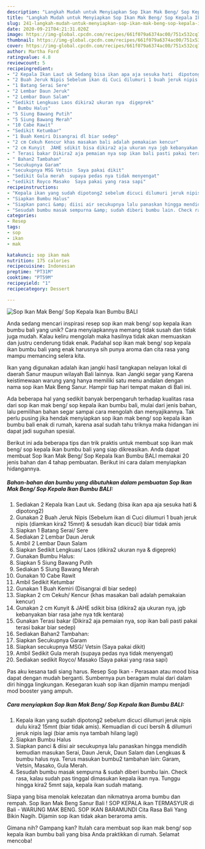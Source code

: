 ```yaml
---
description: "Langkah Mudah untuk Menyiapkan Sop Ikan Mak Beng/ Sop Kepala Ikan Bumbu BALI Anti Gagal"
title: "Langkah Mudah untuk Menyiapkan Sop Ikan Mak Beng/ Sop Kepala Ikan Bumbu BALI Anti Gagal"
slug: 241-langkah-mudah-untuk-menyiapkan-sop-ikan-mak-beng-sop-kepala-ikan-bumbu-bali-anti-gagal
date: 2020-09-21T04:21:31.020Z
image: https://img-global.cpcdn.com/recipes/661f079a6374ac00/751x532cq70/sop-ikan-mak-beng-sop-kepala-ikan-bumbu-bali-foto-resep-utama.jpg
thumbnail: https://img-global.cpcdn.com/recipes/661f079a6374ac00/751x532cq70/sop-ikan-mak-beng-sop-kepala-ikan-bumbu-bali-foto-resep-utama.jpg
cover: https://img-global.cpcdn.com/recipes/661f079a6374ac00/751x532cq70/sop-ikan-mak-beng-sop-kepala-ikan-bumbu-bali-foto-resep-utama.jpg
author: Martha Ford
ratingvalue: 4.8
reviewcount: 5
recipeingredient:
- "2 Kepala Ikan Laut uk Sedang bisa ikan apa aja sesuka hati  dipotong2"
- "2 Buah Jeruk Nipis Sebelum ikan di Cuci dilumuri 1 buah jeruk nipis diamkan kira2 15mnt  sesudah ikan dicuci biar tidak amis"
- "1 Batang Serai Sere"
- "2 Lembar Daun Jeruk"
- "2 Lembar Daun Salam"
- "Sedikit Lengkuas Laos dikira2 ukuran nya  digeprek"
- " Bumbu Halus"
- "5 Siung Bawang Putih"
- "5 Siung Bawang Merah"
- "10 Cabe Rawit"
- "Sedikit Ketumbar"
- "1 Buah Kemiri Disangrai dl biar sedep"
- "2 cm Cekuh Kencur khas masakan bali adalah pemakaian kencur"
- "2 cm Kunyit  JAHE sdikit bisa dikira2 aja ukuran nya jgb kebanyakan biar rasa jahe nya tdk kentara"
- " Terasi bakar Dikira2 aja pemaian nya sop ikan bali pasti pakai terasi bakar biar sedep"
- " Bahan2 Tambahan"
- "Secukupnya Garam"
- "secukupnya MSG Vetsin  Saya pakai dikit"
- "Sedikit Gula merah  supaya pedas nya tidak menyengat"
- "sedikit Royco Masako  Saya pakai yang rasa sapi"
recipeinstructions:
- "Kepala ikan yang sudah dipotong2 sebelum dicuci dilumuri jeruk nipis dulu kira2 15mnt (biar tidak amis). Kemuadian di cuci bersih &amp; dilumuri jeruk nipis lagi (biar amis nya tambah hilang lagi)"
- "Siapkan Bumbu Halus"
- "Siapkan panci &amp; diisi air secukupnya lalu panaskan hingga mendidih kemudian masukan Serai, Daun Jeruk, Daun Salam dan Lengkuas &amp; bumbu halus nya. Terus masukan bumbu2 tambahan lain: Garam, Vetsin, Masako, Gula Merah."
- "Sesudah bumbu masak sempurna &amp; sudah diberi bumbu lain. Check rasa, kalau sudah pas tinggal dimasukan kepala ikan nya. Tunggu hingga kira2 5mnt saja, kepala ikan sudah matang."
categories:
- Resep
tags:
- sop
- ikan
- mak

katakunci: sop ikan mak 
nutrition: 175 calories
recipecuisine: Indonesian
preptime: "PT31M"
cooktime: "PT59M"
recipeyield: "1"
recipecategory: Dessert

---
```



![Sop Ikan Mak Beng/ Sop Kepala Ikan Bumbu BALI](https://img-global.cpcdn.com/recipes/661f079a6374ac00/751x532cq70/sop-ikan-mak-beng-sop-kepala-ikan-bumbu-bali-foto-resep-utama.jpg)

Anda sedang mencari inspirasi resep sop ikan mak beng/ sop kepala ikan bumbu bali yang unik? Cara menyiapkannya memang tidak susah dan tidak juga mudah. Kalau keliru mengolah maka hasilnya tidak akan memuaskan dan justru cenderung tidak enak. Padahal sop ikan mak beng/ sop kepala ikan bumbu bali yang enak harusnya sih punya aroma dan cita rasa yang mampu memancing selera kita.

Ikan yang digunakan adalah ikan jangki hasil tangkapan nelayan lokal di daerah Sanur maupun wilayah Bali lainnya. Ikan Jangki segar yang Karena keistimewaan warung yang hanya memiliki satu menu andalan dengan nama sop ikan Mak Beng Sanur. Hampir tiap hari tempat makan di Bali ini.

Ada beberapa hal yang sedikit banyak berpengaruh terhadap kualitas rasa dari sop ikan mak beng/ sop kepala ikan bumbu bali, mulai dari jenis bahan, lalu pemilihan bahan segar sampai cara mengolah dan menyajikannya. Tak perlu pusing jika hendak menyiapkan sop ikan mak beng/ sop kepala ikan bumbu bali enak di rumah, karena asal sudah tahu triknya maka hidangan ini dapat jadi suguhan spesial.


Berikut ini ada beberapa tips dan trik praktis untuk membuat sop ikan mak beng/ sop kepala ikan bumbu bali yang siap dikreasikan. Anda dapat membuat Sop Ikan Mak Beng/ Sop Kepala Ikan Bumbu BALI memakai 20 jenis bahan dan 4 tahap pembuatan. Berikut ini cara dalam menyiapkan hidangannya.

<!--inarticleads1-->

##### Bahan-bahan dan bumbu yang dibutuhkan dalam pembuatan Sop Ikan Mak Beng/ Sop Kepala Ikan Bumbu BALI:

1. Sediakan 2 Kepala Ikan Laut uk. Sedang (bisa ikan apa aja sesuka hati &amp; dipotong2)
1. Gunakan 2 Buah Jeruk Nipis (Sebelum ikan di Cuci dilumuri 1 buah jeruk nipis (diamkan kira2 15mnt) &amp; sesudah ikan dicuci) biar tidak amis
1. Siapkan 1 Batang Serai/ Sere
1. Sediakan 2 Lembar Daun Jeruk
1. Ambil 2 Lembar Daun Salam
1. Siapkan Sedikit Lengkuas/ Laos (dikira2 ukuran nya &amp; digeprek)
1. Gunakan  Bumbu Halus:
1. Siapkan 5 Siung Bawang Putih
1. Sediakan 5 Siung Bawang Merah
1. Gunakan 10 Cabe Rawit
1. Ambil Sedikit Ketumbar
1. Gunakan 1 Buah Kemiri (Disangrai dl biar sedep)
1. Siapkan 2 cm Cekuh/ Kencur (khas masakan bali adalah pemakaian kencur)
1. Gunakan 2 cm Kunyit &amp; JAHE sdikit bisa (dikira2 aja ukuran nya, jgb kebanyakan biar rasa jahe nya tdk kentara)
1. Gunakan  Terasi bakar (Dikira2 aja pemaian nya, sop ikan bali pasti pakai terasi bakar biar sedep)
1. Sediakan  Bahan2 Tambahan:
1. Siapkan Secukupnya Garam
1. Siapkan secukupnya MSG/ Vetsin  (Saya pakai dikit)
1. Ambil Sedikit Gula merah  (supaya pedas nya tidak menyengat)
1. Sediakan sedikit Royco/ Masako  (Saya pakai yang rasa sapi)


Pas aku kesana tadi siang harus. Resep Sop Ikan - Perasaan atau mood bisa dapat dengan mudah berganti. Sumbernya pun beragam mulai dari dalam diri hingga lingkungan. Kesegaran kuah sop ikan dijamin mampu menjadi mod booster yang ampuh. 

<!--inarticleads2-->

##### Cara menyiapkan Sop Ikan Mak Beng/ Sop Kepala Ikan Bumbu BALI:

1. Kepala ikan yang sudah dipotong2 sebelum dicuci dilumuri jeruk nipis dulu kira2 15mnt (biar tidak amis). Kemuadian di cuci bersih &amp; dilumuri jeruk nipis lagi (biar amis nya tambah hilang lagi)
1. Siapkan Bumbu Halus
1. Siapkan panci &amp; diisi air secukupnya lalu panaskan hingga mendidih kemudian masukan Serai, Daun Jeruk, Daun Salam dan Lengkuas &amp; bumbu halus nya. Terus masukan bumbu2 tambahan lain: Garam, Vetsin, Masako, Gula Merah.
1. Sesudah bumbu masak sempurna &amp; sudah diberi bumbu lain. Check rasa, kalau sudah pas tinggal dimasukan kepala ikan nya. Tunggu hingga kira2 5mnt saja, kepala ikan sudah matang.


Siapa yang bisa menolak kelezatan dan nikmatnya aroma bumbu dan rempah. Sop Ikan Mak Beng Sanur Bali ! SOP KEPALA ikan TERMASYUR di Bali - WARUNG MAK BENG. SOP IKAN BARAMUNDI Cita Rasa Bali Yang Bikin Nagih. Dijamin sop ikan tidak akan beraroma amis. 

Gimana nih? Gampang kan? Itulah cara membuat sop ikan mak beng/ sop kepala ikan bumbu bali yang bisa Anda praktikkan di rumah. Selamat mencoba!
